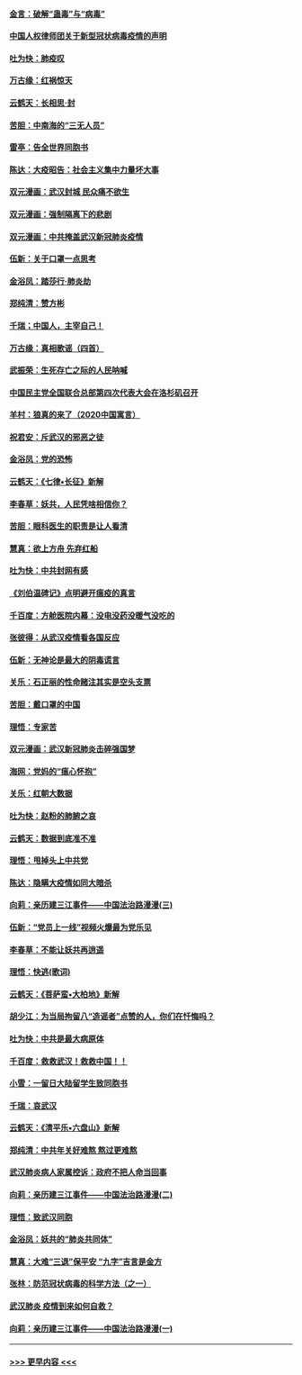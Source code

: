 #### [金言：破解“蛊毒”与“病毒”](../pages/nsc993/n11864103.md?t=02130944) 
#### [中国人权律师团关于新型冠状病毒疫情的声明](../pages/nsc993/n11864249.md?t=02130944) 
#### [吐为快：肺疫叹](../pages/nsc993/n11864027.md?t=02130944) 
#### [万古缘：红祸惊天](../pages/nsc993/n11864079.md?t=02130944) 
#### [云鹤天：长相思‧封](../pages/nsc993/n11864006.md?t=02130944) 
#### [苦胆：中南海的“三无人员”](../pages/nsc993/n11862997.md?t=02130944) 
#### [雷亭：告全世界同胞书](../pages/nsc993/n11862572.md?t=02130944) 
#### [陈达：大疫昭告：社会主义集中力量坏大事](../pages/nsc993/n11859419.md?t=02130944) 
#### [双元漫画：武汉封城 民众痛不欲生](../pages/nsc993/n11859287.md?t=02130944) 
#### [双元漫画：强制隔离下的悲剧](../pages/nsc993/n11859244.md?t=02130944) 
#### [双元漫画：中共掩盖武汉新冠肺炎疫情](../pages/nsc993/n11858249.md?t=02130944) 
#### [伍新：关于口罩一点思考](../pages/nsc993/n11859195.md?t=02130944) 
#### [金浴凤：踏莎行‧肺炎劫](../pages/nsc993/n11858227.md?t=02130944) 
#### [郑纯清：赞方彬](../pages/nsc993/n11856803.md?t=02130944) 
#### [千瑞；中国人，主宰自己！](../pages/nsc993/n11856793.md?t=02130944) 
#### [万古缘：真相歌谣（四首）](../pages/nsc993/n11856263.md?t=02130944) 
#### [武振荣：生死存亡之际的人民呐喊](../pages/nsc993/n11856256.md?t=02130944) 
#### [中国民主党全国联合总部第四次代表大会在洛杉矶召开](../pages/nsc993/n11856344.md?t=02130944) 
#### [羊村：狼真的来了（2020中国寓言）](../pages/nsc993/n11856229.md?t=02130944) 
#### [祝君安：斥武汉的邪恶之徒](../pages/nsc993/n11855861.md?t=02130944) 
#### [金浴凤：党的恐怖](../pages/nsc993/n11855849.md?t=02130944) 
#### [云鹤天：《七律▪长征》新解](../pages/nsc993/n11855479.md?t=02130944) 
#### [李春草：妖共，人民凭啥相信你？](../pages/nsc993/n11855196.md?t=02130944) 
#### [苦胆：眼科医生的职责是让人看清](../pages/nsc993/n11853840.md?t=02130944) 
#### [慧真：欲上方舟 先弃红船](../pages/nsc993/n11853483.md?t=02130944) 
#### [吐为快：中共封网有感](../pages/nsc993/n11852575.md?t=02130944) 
#### [《刘伯温碑记》点明避开瘟疫的真言](../pages/nsc993/n11852128.md?t=02130944) 
#### [千百度：方舱医院内幕：没电没药没暖气没吃的](../pages/nsc993/n11850211.md?t=02130944) 
#### [张彼得：从武汉疫情看各国反应](../pages/nsc993/n11850102.md?t=02130944) 
#### [伍新：无神论是最大的阴毒谎言](../pages/nsc993/n11846129.md?t=02130944) 
#### [关乐：石正丽的性命赌注其实是空头支票](../pages/nsc993/n11846109.md?t=02130944) 
#### [苦胆：戴口罩的中国](../pages/nsc993/n11845576.md?t=02130944) 
#### [理悟：专家苦](../pages/nsc993/n11845564.md?t=02130944) 
#### [双元漫画：武汉新冠肺炎击碎强国梦](../pages/nsc993/n11843320.md?t=02130944) 
#### [海网：党妈的“瘟心怀抱”](../pages/nsc993/n11840740.md?t=02130944) 
#### [关乐：红朝大数据](../pages/nsc993/n11840675.md?t=02130944) 
#### [吐为快：赵粉的肺腑之哀](../pages/nsc993/n11840618.md?t=02130944) 
#### [云鹤天：数据到底准不准](../pages/nsc993/n11840325.md?t=02130944) 
#### [理悟：甩掉头上中共党](../pages/nsc993/n11838826.md?t=02130944) 
#### [陈达：隐瞒大疫情如同大暗杀](../pages/nsc993/n11838771.md?t=02130944) 
#### [向莉：亲历建三江事件——中国法治路漫漫(三)](../pages/nsc993/n11831825.md?t=02130944) 
#### [伍新：“党员上一线”视频火爆最为党乐见](../pages/nsc993/n11838200.md?t=02130944) 
#### [李春草：不能让妖共再逍遥](../pages/nsc993/n11838102.md?t=02130944) 
#### [理悟：快逃(歌词)](../pages/nsc993/n11838083.md?t=02130944) 
#### [云鹤天：《菩萨蛮▪大柏地》新解](../pages/nsc993/n11838059.md?t=02130944) 
#### [胡少江：为当局拘留八“造谣者”点赞的人，你们在忏悔吗？](../pages/nsc993/n11836801.md?t=02130944) 
#### [吐为快：中共是最大病原体](../pages/nsc993/n11836748.md?t=02130944) 
#### [千百度：救救武汉！救救中国！！](../pages/nsc993/n11836145.md?t=02130944) 
#### [小雪：一留日大陆留学生致同胞书](../pages/nsc993/n11834624.md?t=02130944) 
#### [千瑞：哀武汉](../pages/nsc993/n11833647.md?t=02130944) 
#### [云鹤天：《清平乐▪六盘山》新解](../pages/nsc993/n11833611.md?t=02130944) 
#### [郑纯清：中共年关好难熬 熬过更难熬](../pages/nsc993/n11833489.md?t=02130944) 
#### [武汉肺炎病人家属控诉：政府不把人命当回事](../pages/nsc993/n11833205.md?t=02130944) 
#### [向莉：亲历建三江事件——中国法治路漫漫(二)](../pages/nsc993/n11829102.md?t=02130944) 
#### [理悟：致武汉同胞](../pages/nsc993/n11831522.md?t=02130944) 
#### [金浴凤：妖共的“肺炎共同体”](../pages/nsc993/n11829448.md?t=02130944) 
#### [慧真：大难“三退”保平安 “九字”吉言是金方](../pages/nsc993/n11829501.md?t=02130944) 
#### [张林：防范冠状病毒的科学方法（之一）](../pages/nsc993/n11828618.md?t=02130944) 
#### [武汉肺炎 疫情到来如何自救？](../pages/nsc993/n11827632.md?t=02130944) 
#### [向莉：亲历建三江事件——中国法治路漫漫(一)](../pages/nsc993/n11827190.md?t=02130944) 

----
#### [ >>> 更早内容 <<< ](../indexes/nsc993-earlier.md)
